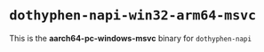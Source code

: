 # `dothyphen-napi-win32-arm64-msvc`

This is the **aarch64-pc-windows-msvc** binary for `dothyphen-napi`
